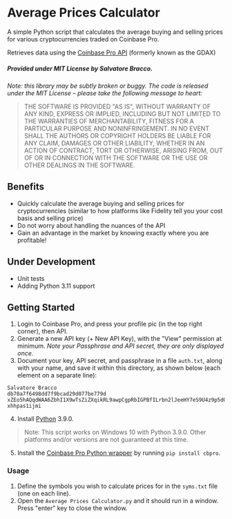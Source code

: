 # Average Prices Calculator

A simple Python script that calculates the average buying and selling prices for various cryptocurrencies traded on Coinbase Pro.

Retrieves data using the [Coinbase Pro API](https://docs.pro.coinbase.com/) (formerly known as
the GDAX)

##### Provided under MIT License by Salvatore Bracco.
*Note: this library may be subtly broken or buggy. The code is released under
the MIT License – please take the following message to heart:*
> THE SOFTWARE IS PROVIDED "AS IS", WITHOUT WARRANTY OF ANY KIND, EXPRESS OR
IMPLIED, INCLUDING BUT NOT LIMITED TO THE WARRANTIES OF MERCHANTABILITY, FITNESS
FOR A PARTICULAR PURPOSE AND NONINFRINGEMENT. IN NO EVENT SHALL THE AUTHORS OR
COPYRIGHT HOLDERS BE LIABLE FOR ANY CLAIM, DAMAGES OR OTHER LIABILITY, WHETHER
IN AN ACTION OF CONTRACT, TORT OR OTHERWISE, ARISING FROM, OUT OF OR IN
CONNECTION WITH THE SOFTWARE OR THE USE OR OTHER DEALINGS IN THE SOFTWARE.

## Benefits
- Quickly calculate the average buying and selling prices for cryptocurrencies (similar to how platforms like Fidelity tell you your cost basis and selling price)
- Do not worry about handling the nuances of the API
- Gain an advantage in the market by knowing exactly where you are profitable!

## Under Development
- Unit tests
- Adding Python 3.11 support

## Getting Started
1. Login to Coinbase Pro, and press your profile pic (in the top right corner), then API.
2. Generate a new API key (+ New API Key), with the "View" permission at minimum. *Note your Passphrase and API secret, they are only displayed once.*
3. Document your key, API secret, and passphrase in a file `auth.txt`, along with your name, and save it within this directory, as shown below (each element on a separate line):
```
Salvatore Bracco
db70a7f6498dd7f9bcad29d077be779d
xZEo5hAQqdWAA6ZbhI1X9wTsZiZXqikRL9awpCgpRbIGPBfILrbn2lJeeHY7eS9U4z9p5dGus68avl2cLLTkWg==
xhhpas1ijmi
```

4. Install [Python](https://www.python.org/downloads/) 3.9.0.
> Note: This script works on Windows 10 with Python 3.9.0. Other platforms and/or versions are not guaranteed at this time.
5. Install the [Coinbase Pro Python wrapper](https://github.com/danpaquin/coinbasepro-python) by running `pip install cbpro`.

### Usage
1. Define the symbols you wish to calculate prices for in the `syms.txt` file (one on each line). 
2. Open the `Average Prices Calculator.py` and it should run in a window. Press "enter" key to close the window.